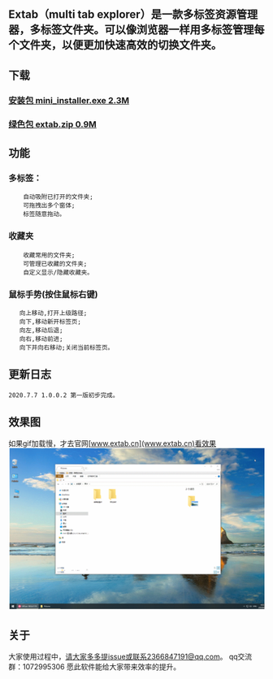  ## Extab（multi tab explorer）是一款多标签资源管理器，多标签文件夹。可以像浏览器一样用多标签管理每个文件夹，以便更加快速高效的切换文件夹。
 
 ## 下载
   ### [安装包 mini_installer.exe 2.3M](https://github.com/lily-debug/extab/releases/download/1.0.0.2/mini_installer.exe)    
   ### [绿色包 extab.zip 0.9M](https://github.com/lily-debug/extab/releases/download/1.0.0.2/extab.zip)
   
   
 ## 功能 
   ### 多标签：
        自动吸附已打开的文件夹;
        可拖拽出多个窗体;
        标签随意拖动。
   ### 收藏夹
        收藏常用的文件夹;
        可管理已收藏的文件夹;
        自定义显示/隐藏收藏夹。
   ### 鼠标手势(按住鼠标右键)
       向上移动,打开上级路径; 
       向下,移动新开标签页;
       向左,移动后退;
       向右,移动前进;
       向下并向右移动;关闭当前标签页。
       
 ## 更新日志
    2020.7.7 1.0.0.2 第一版初步完成。
    
    
 ## 效果图
 如果gif加载慢，才去官网[www.extab.cn](www.extab.cn)看效果
 ![image](https://github.com/lily-debug/extab/raw/master/GIF%202020-6-20%209-56-03.gif)
 ## 关于
   大家使用过程中，请大家多多提issue或联系2366847191@qq.com。
   qq交流群：1072995306
   愿此软件能给大家带来效率的提升。
   
